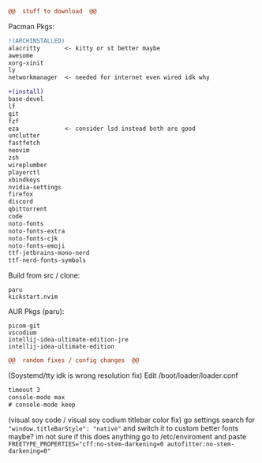 ```diff 
@@  stuff to download  @@
```

Pacman Pkgs:
```diff
!(ARCHINSTALLED)
alacritty       <- kitty or st better maybe
awesome
xorg-xinit
ly
networkmanager  <- needed for internet even wired idk why

+(install)
base-devel
lf
git
fzf
eza             <- consider lsd instead both are good
unclutter        
fastfetch
neovim
zsh
wireplumber
playerctl
xbindkeys
nvidia-settings
firefox
discord
qbittorrent
code
noto-fonts
noto-fonts-extra
noto-fonts-cjk
noto-fonts-emoji
ttf-jetbrains-mono-nerd
ttf-nerd-fonts-symbols
```
Build from src / clone:
```
paru
kickstart.nvim
```

AUR Pkgs (paru):
```
picom-git
vscodium
intellij-idea-ultimate-edition-jre
intellij-idea-ultimate-edition
```


```diff 
@@  random fixes / config changes  @@
```
(Soystemd/tty idk is wrong resolution fix) Edit /boot/loader/loader.conf
```diff
timeout 3
console-mode max
# console-mode keep
```
(visual soy code / visual soy codium titlebar color fix) go settings search for 
```"window.titleBarStyle": "native"``` and switch it to custom
better fonts maybe? im not sure if this does anything
go to /etc/enviroment and paste ```FREETYPE_PROPERTIES="cff:no-stem-darkening=0 autofitter:no-stem-darkening=0"```

